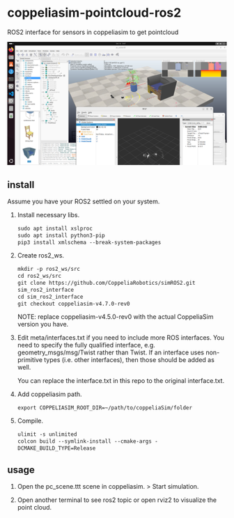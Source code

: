 # coppeliasim-pointcloud-ros2
ROS2 interface for sensors in coppeliasim to get pointcloud

![Lidar point cloud ROS2 interface](./resources/res.png)

## install

Assume you have your ROS2 settled on your system.

1.  Install necessary libs.
    ```
    sudo apt install xslproc
    sudo apt install python3-pip
    pip3 install xmlschema --break-system-packages
    ```

2.  Create ros2_ws.
    ```
    mkdir -p ros2_ws/src
    cd ros2_ws/src
    git clone https://github.com/CoppeliaRobotics/simROS2.git sim_ros2_interface
    cd sim_ros2_interface
    git checkout coppeliasim-v4.7.0-rev0
    ```

    NOTE: replace coppeliasim-v4.5.0-rev0 with the actual CoppeliaSim version you have.



3.  Edit meta/interfaces.txt if you need to include more ROS interfaces. You need to specify the fully qualified interface, e.g. geometry_msgs/msg/Twist rather than Twist. If an interface uses non-primitive types (i.e. other interfaces), then those should be added as well.

    You can replace the interface.txt in this repo to the original interface.txt.

4. Add coppeliasim path.
    ```
    export COPPELIASIM_ROOT_DIR=~/path/to/coppeliaSim/folder
    ```

5. Compile.
    ```
    ulimit -s unlimited
    colcon build --symlink-install --cmake-args -DCMAKE_BUILD_TYPE=Release
    ```

## usage

1.  Open the pc_scene.ttt scene in coppeliasim. > Start simulation.

2.  Open another terminal to see ros2 topic or open rviz2 to visualize the point cloud.
